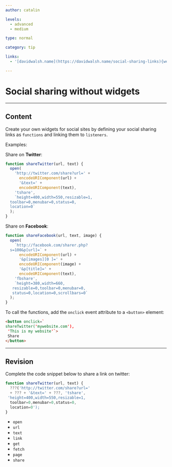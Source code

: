 ```yaml
---
author: catalin

levels:
  - advanced
  - medium

type: normal

category: tip

links:
  - '[davidwalsh.name](https://davidwalsh.name/social-sharing-links){website}'

---
```


# Social sharing without widgets

---

## Content

Create your own widgets for social sites by defining your social sharing links as `functions` and linking them to `listeners`.

Examples:

Share on **Twitter**:

```javascript
function shareTwitter(url, text) {
  open(
    'http://twitter.com/share?url=' +
      encodeURIComponent(url) +
      '&text=' +
      encodeURIComponent(text),
    'tshare',
    `height=400,width=550,resizable=1,
  toolbar=0,menubar=0,status=0,
  location=0`
  );
}
```

Share on **Facebook**:

```javascript
function shareFacebook(url, text, image) {
  open(
    `http://facebook.com/sharer.php?
  s=100&p[url]=` +
      encodeURIComponent(url) +
      '&p[images][0 ]=' +
      encodeURIComponent(image) +
      '&p[title]=' +
      encodeURIComponent(text),
    'fbshare',
    `height=380,width=660,
   resizable=0,toolbar=0,menubar=0,
   status=0,location=0,scrollbars=0`
  );
}
```

To call the functions, add the `onclick` event attribute to a `<button>` element:

```html
<button onclick=`
shareTwitter('mywebsite.com'),
 'This is my website'`>
 Share
</button>
```

---

## Revision

Complete the code snippet below to share a link on twitter:

```javascript
function shareTwitter(url, text) {
  ???('http://twitter.com/share?url='
  + ??? + '&text=' + ???, 'tshare',
 'height=400,width=550,resizable=1,
  toolbar=0,menubar=0,status=0,
  location=0');
}
```

- `open`
- `url`
- `text`
- `link`
- `get`
- `fetch`
- `page`
- `share`
